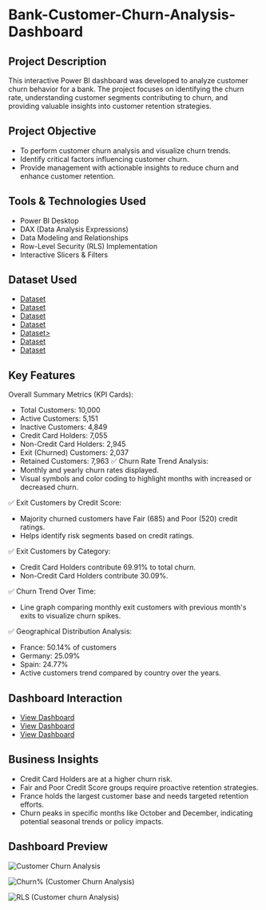 # Bank-Customer-Churn-Analysis-Dashboard
## Project Description
This interactive Power BI dashboard was developed to analyze customer churn behavior for a bank. The project focuses on identifying the churn rate, understanding customer segments contributing to churn, and providing valuable insights into customer retention strategies.

## Project Objective
- To perform customer churn analysis and visualize churn trends.
- Identify critical factors influencing customer churn.
- Provide management with actionable insights to reduce churn and enhance customer retention.

## Tools & Technologies Used
- Power BI Desktop
- DAX (Data Analysis Expressions)
- Data Modeling and Relationships
- Row-Level Security (RLS) Implementation
- Interactive Slicers & Filters

## Dataset Used
- <a href="https://github.com/priti7540/Bank-Customer-Churn-Analysis-Dashboard/blob/main/ActiveCustomer.xlsx">Dataset</a>
- <a href="https://github.com/priti7540/Bank-Customer-Churn-Analysis-Dashboard/blob/main/Bank_Churn.csv">Dataset</a>
- <a href="https://github.com/priti7540/Bank-Customer-Churn-Analysis-Dashboard/blob/main/CreditCard.xlsx">Dataset</a>
- <a href="https://github.com/priti7540/Bank-Customer-Churn-Analysis-Dashboard/blob/main/CustomerInfo.csv">Dataset</a>
- <a href="https://github.com/priti7540/Bank-Customer-Churn-Analysis-Dashboard/blob/main/ExitCustomer.xlsx">Dataset></a>
- <a href="https://github.com/priti7540/Bank-Customer-Churn-Analysis-Dashboard/blob/main/Gender.xlsx">Dataset</a>
- <a href="https://github.com/priti7540/Bank-Customer-Churn-Analysis-Dashboard/blob/main/Geography.xlsx">Dataset</a>

## Key Features
Overall Summary Metrics (KPI Cards):
- Total Customers: 10,000
- Active Customers: 5,151
- Inactive Customers: 4,849
- Credit Card Holders: 7,055
- Non-Credit Card Holders: 2,945
- Exit (Churned) Customers: 2,037
- Retained Customers: 7,963
✅ Churn Rate Trend Analysis:
- Monthly and yearly churn rates displayed.
- Visual symbols and color coding to highlight months with increased or decreased churn.

✅ Exit Customers by Credit Score:
- Majority churned customers have Fair (685) and Poor (520) credit ratings.
- Helps identify risk segments based on credit ratings.

✅ Exit Customers by Category:
- Credit Card Holders contribute 69.91% to total churn.
- Non-Credit Card Holders contribute 30.09%.

✅ Churn Trend Over Time:
- Line graph comparing monthly exit customers with previous month's exits to visualize churn spikes.

✅ Geographical Distribution Analysis:
- France: 50.14% of customers
- Germany: 25.09%
- Spain: 24.77%
- Active customers trend compared by country over the years.

## Dashboard Interaction
- <a href="https://github.com/priti7540/Bank-Customer-Churn-Analysis-Dashboard/blob/main/Customer%20Churn%20Analysis.png">View Dashboard</a>
- <a href="https://github.com/priti7540/Bank-Customer-Churn-Analysis-Dashboard/blob/main/Churn%25%20(Customer%20Churn%20Analysis).png">View Dashboard</a>
- <a href="https://github.com/priti7540/Bank-Customer-Churn-Analysis-Dashboard/blob/main/RLS%20(Customer%20churn%20Analysis).png">View Dashboard</a>

## Business Insights
- Credit Card Holders are at a higher churn risk.
- Fair and Poor Credit Score groups require proactive retention strategies.
- France holds the largest customer base and needs targeted retention efforts.
- Churn peaks in specific months like October and December, indicating potential seasonal trends or policy impacts.

## Dashboard Preview
![Customer Churn Analysis](https://github.com/user-attachments/assets/721b1b9d-5786-4978-b082-a2443af3abb4)

![Churn% (Customer Churn Analysis)](https://github.com/user-attachments/assets/17a7386a-6a6d-44ed-8e54-daabdec93b65)

![RLS (Customer churn Analysis)](https://github.com/user-attachments/assets/b6ae48c7-71b5-439e-91bb-e402884315d8)





